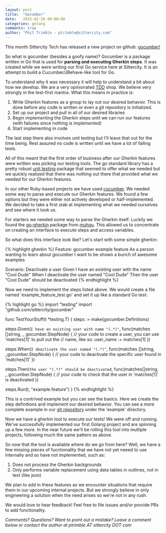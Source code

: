 ```yaml
---
layout: post
title:  "Gocumber"
date:   2015-02-20 09:00:00
categories: golang
comments: true
author: "Phil Trimble - ptrimble@sittercity.com"
---
```


This month Sittercity Tech has released a new project on github: [gocumber!](https://github.com/sittercity/gocumber "gocumber")

So what is gocumber (besides a goofy name)? Gocumber is a package written in Go that is used for **parsing and executing Gherkin steps**. It was created while we were writing our first Go service here at Sittercity. It is an attempt to build a Cucumber/JBehave-like tool for Go.

To understand why it was necessary it will help to understand a bit about how we develop. We are a very opinionated [TDD](http://en.wikipedia.org/wiki/Test-driven_development "Test-Driven Development") shop. We believe very strongly in the test-first mantra. What this means in practice is: 

1. Write Gherkin features as a group to lay out our desired behavior. This is done before any code is written or even a git repository is initialized.
1. Set up our project and pull in all of our desired libraries
1. Begin implementing the Gherkin steps until we can run our features (with failures since nothing is implemented)
1. Start implementing in code

The last step there also involves unit testing but I'll leave that out for the time being. Rest assured no code is written until we have a lot of failing tests.

All of this meant that the first order of business after our Gherkin features were written was picking our testing tools. The go standard library has a pretty robust [unit testing](http://golang.org/pkg/testing/) package that seemed to offer what we needed but we quickly realized that there was nothing out there that provided what we needed for our Gherkin features.

In our other Ruby-based projects we have used [cucumber](https://cukes.info/). We needed some way to parse and execute our Gherkin features. We found a few options but they were either not actively developed or half-implemented. We decided to take a first stab at implementing what we needed ourselves and see where it took us.

For starters we needed some way to parse the Gherkin itself. Luckily we found the [go-gherkin](https://github.com/muhqu/go-gherkin) package from [muhqu](https://github.com/muhqu). This allowed us to concentrate on creating an interface to execute steps and access variables.

So what does this interface look like? Let's start with some simple gherkin:

{% highlight gherkin %}
Feature: gocumber example feature
  As a person wanting to learn about gocumber
  I want to be shown a bunch of awesome examples

  Scenario: Deactivate a user
    Given I have an existing user with the name "Cool Dude"
    When I deactivate the user named "Cool Dude"
    Then the user "Cool Dude" should be deactivated
{% endhighlight %}

Now we need to implement the steps listed above. We would create a file named 'example_feature_test.go' and set it up like a standard Go test:

{% highlight go %}
import "testing"
import "github.com/sittercity/gocumber"

func TestYourStuff(t *testing.T) {
  steps := make(gocumber.Definitions)

  steps.Given(`I have an existing user with name "(.*)"`, func(matches []string, _ gocumber.StepNode) {
    // your code to create a user, you can use 'matches[1]' to pull out the
    // name, like so: user_name := matches[1]
  })

  steps.When(`I deactivate the user named "(.*)"`, func(matches []string, _gocumber.StepNode) {
    // your code to deactivate the specific user found in 'matches[1]'
  })

  steps.Then(`the user "(.*)" should be deactivated`, func(matches[]string, _ gocumber.StepNode) {
    // your code to check that the user in 'matches[1]' is deactivated
  })

  steps.Run(t, "example.feature")
}
{% endhighlight %}

This is a contrived example but you can see the basics. Here we create the step definitions and implement our desired behavior. You can see a more complete example in our [git repository](https://github.com/sittercity/gocumber) under the 'example' directory.

Now we have a gherkin tool to execute our tests! We were off and running. We've successfully implemented our first Golang project and are spinning up a few more. In the near future we'll be rolling this tool into multiple projects, following much the same pattern as above.

So now that the tool is available where do we go from here? Well, we have a few missing pieces of fucntionality that we have not yet neeed to use internally and so have not implemented, such as:

1. Does not process the Gherkin backgrounds
1. Only performs variable replacement using data tables in outlines, not in text (like json)

We plan to add in these features as we encounter situations that require them in our upcoming internal projects. But we strongly believe in only engineering a solution when the need arises so we're not in any rush.

We would love to hear feedback! Feel free to file issues and/or provide PRs to add functionality.

*Comments? Questions? Want to point out a mistake? Leave a comment below or contact the author at ptrimble AT sittercity DOT com*
